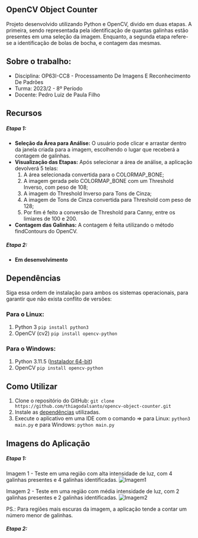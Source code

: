 ## OpenCV Object Counter
Projeto desenvolvido utilizando Python e OpenCV, divido em duas etapas. A primeira, sendo representada pela identificação de quantas galinhas estão presentes em uma seleção da imagem. Enquanto, a segunda etapa refere-se a identificação de bolas de bocha, e contagem das mesmas.

## Sobre o trabalho:

* Disciplina: OP63I-CC8 - Processamento De Imagens E Reconhecimento De Padrões	
* Turma: 2023/2 - 8º Período
* Docente: Pedro Luiz de Paula Filho

## Recursos 
##### Etapa 1:
- **Seleção da Área para Análise:** O usuário pode clicar e arrastar dentro da janela criada para a imagem, escolhendo o lugar que receberá a contagem de galinhas.
- **Visualização das Etapas:** Após selecionar a área de análise, a aplicação devolverá 5 telas:
    1. A área selecionada convertida para o COLORMAP_BONE;
    2. A imagem gerada pelo COLORMAP_BONE com um Threshold Inverso, com peso de 108;
    3. A imagem do Threshold Inverso para Tons de Cinza;
    4. A imagem de Tons de Cinza convertida para Threshold com peso de 128;
    5. Por fim é feito a conversão de Threshold para Canny, entre os limiares de 100 e 200.
- **Contagem das Galinhas:** A contagem é feita utilizando o método findContours do OpenCV.

##### Etapa 2:
- **Em desenvolvimento**

## Dependências
Siga essa ordem de instalação para ambos os sistemas operacionais, para garantir que não exista conflito de versões:

### Para o Linux:
1. Python 3 `pip install python3`
2. OpenCV (cv2) `pip install opencv-python`

### Para o Windows:
1. Python 3.11.5 ([Instalador 64-bit](https://www.python.org/downloads/windows/))
2. OpenCV `pip install opencv-python`

## Como Utilizar

1. Clone o repositório do GitHub: `git clone https://github.com/thiagodalsanto/opencv-object-counter.git`
2. Instale as [dependências](#dependências) utilizadas.
3. Execute o aplicativo em uma IDE com o comando => para Linux: `python3 main.py` e para Windows: `python main.py` 

## Imagens do Aplicação

##### Etapa 1:

Imagem 1 - Teste em uma região com alta intensidade de luz, com 4 galinhas presentes e 4 galinhas identificadas.
![Imagem1](https://i.imgur.com/Kfnj9Yp.png)

Imagem 2 - Teste em uma região com média intensidade de luz, com 2 galinhas presentes e 2 galinhas identificadas.
![Imagem2](https://i.imgur.com/QRCz5Yh.png)  

PS.: Para regiões mais escuras da imagem, a aplicação tende a contar um número menor de galinhas.

##### Etapa 2:
